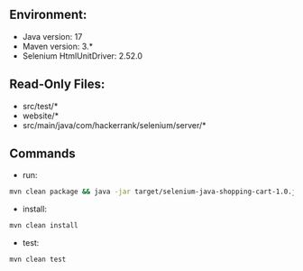 ## Environment:
- Java version: 17
- Maven version: 3.*
- Selenium HtmlUnitDriver: 2.52.0

## Read-Only Files:
- src/test/*
- website/*
- src/main/java/com/hackerrank/selenium/server/*

## Commands
- run: 
```bash
mvn clean package && java -jar target/selenium-java-shopping-cart-1.0.jar
```
- install: 
```bash
mvn clean install
```
- test: 
```bash
mvn clean test
```
